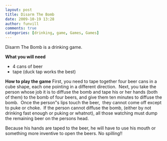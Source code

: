 ```yaml
---
layout: post
title: Disarm The Bomb
date: 2009-10-19 13:28
author: funvill
comments: true
categories: [drinking, game, Games, Games]
---
```

Disarm The Bomb is a drinking game.

<strong>What you will need</strong>
<ul>
	<li>4 cans of beer</li>
	<li>tape (duck tap works the best)</li>
</ul>
<strong>How to play the game</strong>
First, you need to tape together four beer cans in a cube shape, each one pointing in a different direction.  Next, you take the person whose job it is to diffuse the bomb and tape his or her hands (both of them) to the bomb of four beers, and give them ten minutes to diffuse the bomb.  Once the person&quot;s lips touch the beer,  they cannot come off except to puke or choke.  If the person cannot diffuse the bomb, (either by not drinking fast enough or puking or whatnot), all those watching must dump the remaining beer on the persons head.

Because his hands are taped to the beer, he will have to use his mouth or something more inventive to open the beers.
No spilling!!
